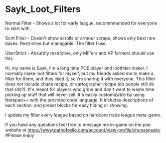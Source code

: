 # Sayk_Loot_Filters
Normal Filter - Shows a lot for early league. recommmended for everyone to start with.

Scrit Filter - Doesn't show scrolls or armour scraps, shows only best rare bases. Restrictive but managable. The filter I use.

UberStrict - Absurdly restrictive, only MF'ers and XP farmers should use this.

Hi, my name is Sayk, i'm a long time POE player and lootfilter maker. I normally make loot filters for myself, but my friends asked me to make a filter for them, and they liked it; so i'm sharing it with everyone.
This filter does not include chaos recipe, or cartographer recipe (do people still do that shit?). 
It's meant for players who grind and don't want to waste time picking up stuff that will never sell.
It's easily customizable by using Notepad++ with the provided code language.
It includes descriptions of each section. and preset blocks for easy hiding or showing.

I update my filter every league based on hardcore trade league meta-game.

If you have any questions feel free to message me in-game on the poe website at https://www.pathofexile.com/account/view-profile/shupasneaky
#Please enjoy


